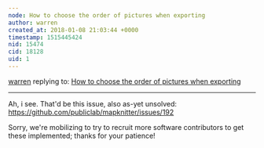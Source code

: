 ```yaml
---
node: How to choose the order of pictures when exporting
author: warren
created_at: 2018-01-08 21:03:44 +0000
timestamp: 1515445424
nid: 15474
cid: 18128
uid: 1
---
```




[warren](../profile/warren) replying to: [How to choose the order of pictures when exporting](../notes/adyr_construction/01-08-2018/how-to-choose-the-order-of-pictures-when-exporting)

----
Ah, i see. That'd be this issue, also as-yet unsolved: https://github.com/publiclab/mapknitter/issues/192

Sorry, we're mobilizing to try to recruit more software contributors to get these implemented; thanks for your patience!